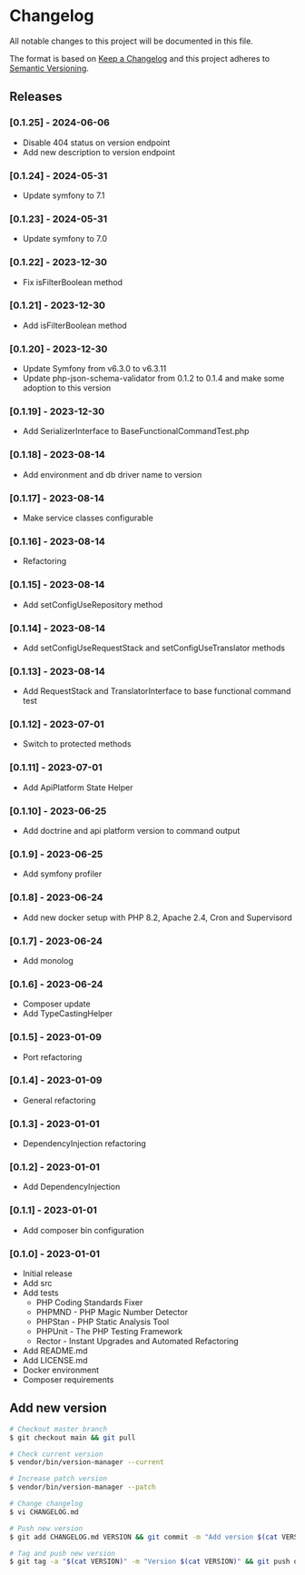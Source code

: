 # Changelog

All notable changes to this project will be documented in this file.

The format is based on [Keep a Changelog](http://keepachangelog.com/en/1.0.0/)
and this project adheres to [Semantic Versioning](http://semver.org/spec/v2.0.0.html).

## Releases

### [0.1.25] - 2024-06-06

* Disable 404 status on version endpoint
* Add new description to version endpoint

### [0.1.24] - 2024-05-31

* Update symfony to 7.1

### [0.1.23] - 2024-05-31

* Update symfony to 7.0

### [0.1.22] - 2023-12-30

* Fix isFilterBoolean method

### [0.1.21] - 2023-12-30

* Add isFilterBoolean method

### [0.1.20] - 2023-12-30

* Update Symfony from v6.3.0 to v6.3.11
* Update php-json-schema-validator from 0.1.2 to 0.1.4 and make some adoption to this version

### [0.1.19] - 2023-12-30

* Add SerializerInterface to BaseFunctionalCommandTest.php

### [0.1.18] - 2023-08-14

* Add environment and db driver name to version

### [0.1.17] - 2023-08-14

* Make service classes configurable

### [0.1.16] - 2023-08-14

* Refactoring

### [0.1.15] - 2023-08-14

* Add setConfigUseRepository method

### [0.1.14] - 2023-08-14

* Add setConfigUseRequestStack and  setConfigUseTranslator methods

### [0.1.13] - 2023-08-14

* Add RequestStack and TranslatorInterface to base functional command test

### [0.1.12] - 2023-07-01

* Switch to protected methods

### [0.1.11] - 2023-07-01

* Add ApiPlatform State Helper

### [0.1.10] - 2023-06-25

* Add doctrine and api platform version to command output

### [0.1.9] - 2023-06-25

* Add symfony profiler

### [0.1.8] - 2023-06-24

* Add new docker setup with PHP 8.2, Apache 2.4, Cron and Supervisord

### [0.1.7] - 2023-06-24

* Add monolog

### [0.1.6] - 2023-06-24

* Composer update
* Add TypeCastingHelper

### [0.1.5] - 2023-01-09

* Port refactoring

### [0.1.4] - 2023-01-09

* General refactoring

### [0.1.3] - 2023-01-01

* DependencyInjection refactoring

### [0.1.2] - 2023-01-01

* Add DependencyInjection

### [0.1.1] - 2023-01-01

* Add composer bin configuration

### [0.1.0] - 2023-01-01

* Initial release
* Add src
* Add tests
  * PHP Coding Standards Fixer
  * PHPMND - PHP Magic Number Detector
  * PHPStan - PHP Static Analysis Tool
  * PHPUnit - The PHP Testing Framework
  * Rector - Instant Upgrades and Automated Refactoring
* Add README.md
* Add LICENSE.md
* Docker environment
* Composer requirements

## Add new version

```bash
# Checkout master branch
$ git checkout main && git pull

# Check current version
$ vendor/bin/version-manager --current

# Increase patch version
$ vendor/bin/version-manager --patch

# Change changelog
$ vi CHANGELOG.md

# Push new version
$ git add CHANGELOG.md VERSION && git commit -m "Add version $(cat VERSION)" && git push

# Tag and push new version
$ git tag -a "$(cat VERSION)" -m "Version $(cat VERSION)" && git push origin "$(cat VERSION)"
```

